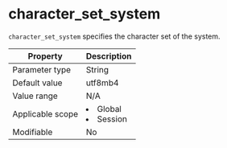character_set_system
=========================================
<!-- # docslug#/oceanbase-database/oceanbase-database/V4.0.0/character_set_system-1-2-3 -->
`character_set_system` specifies the character set of the system.


| **Property** | **Description** |
|--------|------------------------------------------------------------------------------------------------------------|
| Parameter type | String |
| Default value | utf8mb4 |
| Value range | N/A |
| Applicable scope | <li> Global   <li> Session |
| Modifiable | No |


